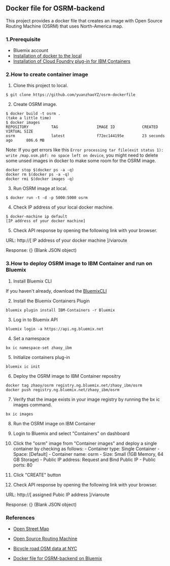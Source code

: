 ## Docker file for OSRM-backend

This project provides a docker file that creates an image with Open Source Routing Machine (OSRM) that uses North-America map.

### 1.Prerequisite

- Bluemix account
- [Installation of docker to the local](https://docs.docker.com/installation/)
- [Installation of Cloud Foundry plug-in for IBM Containers](https://www.ng.bluemix.net/docs/containers/container_cli_ov.html#container_cli_choosing)

### 2.How to create container image

1. Clone this project to local.

  ```
  $ git clone https://github.com/yuanzhaoYZ/osrm-dockerfile
  ```

2. Create OSRM image.

  ```
  $ docker build -t osrm .
  (take a little time)
  $ docker images
  REPOSITORY          TAG                 IMAGE ID            CREATED             VIRTUAL SIZE
  osrm                latest              f72ec144195e        23 seconds ago      806.6 MB
  ```

Note: If you get errors like this `Error processing tar file(exit status 1): write /map.osm.pbf: no space left on device`, you might need to delete some unsed images in docker to make some room for the OSRM image.
```
docker stop $(docker ps -a -q)
docker rm $(docker ps -a -q)
docker rmi $(docker images -q)
```

3. Run OSRM image at local.

  ```
  $ docker run -t -d -p 5000:5000 osrm
  ```

4. Check IP address of your local docker machine.

  ```
  $ docker-machine ip default
  [IP address of your docker machine]
  ```

5. Check API response by opening the following link with your browser.

  URL: http://[ IP address of your docker machine ]/viaroute

  Response: {} (Blank JSON object)

### 3.How to deploy OSRM image to IBM Container and run on Bluemix

1. Install Bluemix CLI

If you haven't already, download the [BluemixCLI](http://clis.ng.bluemix.net/ui/home.html)

2. Install the Bluemix Containers Plugin

```
bluemix plugin install IBM-Containers -r Bluemix

```

3. Log in to Bluemix API

```
bluemix login -a https://api.ng.bluemix.net
```

4. Set a namespace

```
bx ic namespace-set zhaoy_ibm
```

5. Initialize containers plug-in
```
bluemix ic init
```

6. Deploy the OSRM image to IBM Container repositry

```
docker tag zhaoy/osrm registry.ng.bluemix.net/zhaoy_ibm/osrm
docker push registry.ng.bluemix.net/zhaoy_ibm/osrm
```

7. Verify that the image exists in your image registry by running the bx ic images command.

```
bx ic images
```

8. Run the OSRM image on IBM Container

  3. Login to Bluemix and select "Containers" on dashboard
  3. Click the "osrm" image from "Container images" and deploy a single container by checking as follows:
    - Container type: Single Container
    - Space: [Default]
    - Container name: osrm
    - Size: Small (1GB Memory, 64 GB Storage)
    - Public IP address: Request and Bind Public IP
    - Public ports: 80
  3. Click "CREATE" button

9. Check API response by opening the following link with your browser.

  URL: http://[ assigned Pubic IP address ]/viaroute

  Response: {} (Blank JSON object)


### References

- [Open Street Map](http://www.openstreetmap.org/#map=5/51.500/-0.100)

- [Open Source Routing Machine](https://github.com/Project-OSRM/osrm-backend)

- [Bicycle road OSM data at NYC](http://download.bbbike.org/osm/bbbike/NewYork/)

- [Docker file for OSRM-backend on Bluemix](https://hub.jazz.net/project/masanobu/osrm-dockerfile/overview)
